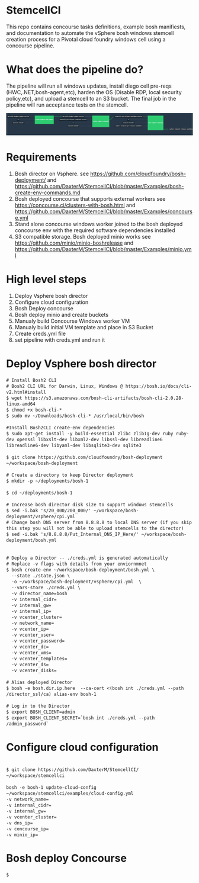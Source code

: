 # StemcellCI

This repo contains concourse tasks definitions, example bosh manifiests, and documentation to automate the vSphere bosh windows stemcell creation process for a Pivotal cloud foundry windows cell using a concourse pipeline.  

# What does the pipeline do?
The pipeline will run all windows updates, install diego cell pre-reqs (HWC,.NET,bosh-agent,etc), harden the OS (Disable RDP, local security policy,etc), and upload a stemcell to an S3 bucket. The final job in the pipeline will run acceptance tests on the stemcell.

![Pipeline](https://github.com/DaxterM/StemcellCI/blob/master/Examples/pipeline.png)
# Requirements
1. Bosh director on Vsphere. see https://github.com/cloudfoundry/bosh-deployment/ and https://github.com/DaxterM/StemcellCI/blob/master/Examples/bosh-create-env-commands.md
2. Bosh deployed concourse that supports external workers see https://concourse.ci/clusters-with-bosh.html and https://github.com/DaxterM/StemcellCI/blob/master/Examples/concourse.yml
3. Stand alone concourse windows worker joined to the bosh deployed concourse env with the required software dependencies installed
4. S3 compatible storage. Bosh deployed minio works see https://github.com/minio/minio-boshrelease and https://github.com/DaxterM/StemcellCI/blob/master/Examples/minio.yml

# High level steps
1. Deploy Vsphere bosh director 
2. Configure cloud configuration
3. Bosh Deploy concourse 
4. Bosh deploy minio and create buckets
5. Manualy build Concourse Windows worker VM
6. Manualy build initial VM template and place in S3 Bucket
7. Create creds.yml file
8. set pipeline with creds.yml and run it 

# Deploy Vsphere bosh director 

```
# Install Bosh2 CLI
# Bosh2 CLI URL for Darwin, Linux, Windows @ https://bosh.io/docs/cli-v2.html#install
$ wget https://s3.amazonaws.com/bosh-cli-artifacts/bosh-cli-2.0.28-linux-amd64
$ chmod +x bosh-cli-*
$ sudo mv ~/Downloads/bosh-cli-* /usr/local/bin/bosh

#Install Bosh2CLI create-env dependencies
$ sudo apt-get install -y build-essential zlibc zlib1g-dev ruby ruby-dev openssl libxslt-dev libxml2-dev libssl-dev libreadline6 libreadline6-dev libyaml-dev libsqlite3-dev sqlite3

$ git clone https://github.com/cloudfoundry/bosh-deployment ~/workspace/bosh-deployment

# Create a directory to keep Director deployment
$ mkdir -p ~/deployments/bosh-1

$ cd ~/deployments/bosh-1

# Increase bosh director disk size to support windows stemcells
$ sed -i.bak 's/20_000/200_000/' ~/workspace/bosh-deployment/vsphere/cpi.yml
# Change bosh DNS server from 8.8.8.8 to local DNS server (if you skip this step you will not be able to upload stemcells to the director)
$ sed -i.bak 's/8.8.8.8/Put_Internal_DNS_IP_Here/' ~/workspace/bosh-deployment/bosh.yml 


# Deploy a Director -- ./creds.yml is generated automatically
# Replace -v flags with details from your enviornmnet 
$ bosh create-env ~/workspace/bosh-deployment/bosh.yml \
  --state ./state.json \
  -o ~/workspace/bosh-deployment/vsphere/cpi.yml  \
  --vars-store ./creds.yml \
  -v director_name=bosh 
  -v internal_cidr=
  -v internal_gw= 
  -v internal_ip= 
  -v vcenter_cluster= 
  -v network_name= 
  -v vcenter_ip= 
  -v vcenter_user= 
  -v vcenter_password= 
  -v vcenter_dc= 
  -v vcenter_vms= 
  -v vcenter_templates= 
  -v vcenter_ds=
  -v vcenter_disks=
  
# Alias deployed Director
$ bosh -e bosh.dir.ip.here  --ca-cert <(bosh int ./creds.yml --path /director_ssl/ca) alias-env bosh-1

# Log in to the Director
$ export BOSH_CLIENT=admin
$ export BOSH_CLIENT_SECRET=`bosh int ./creds.yml --path /admin_password`
 ```
# Configure cloud configuration

```

$ git clone https://github.com/DaxterM/StemcellCI/ ~/workspace/stemcellci

bosh -e bosh-1 update-cloud-config ~/workspace/stemcellci/examples/cloud-config.yml 
-v network_name= 
-v internal_cidr=
-v internal_gw=
-v vcenter_cluster=
-v dns_ip=
-v concourse_ip=
-v minio_ip=

```
# Bosh  deploy  Concourse
```
$ 
```
